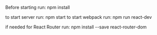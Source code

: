 Before starting run: npm install

to start server run: npm start
to start webpack run: npm run react-dev

if needed for React Router run: npm install --save react-router-dom
